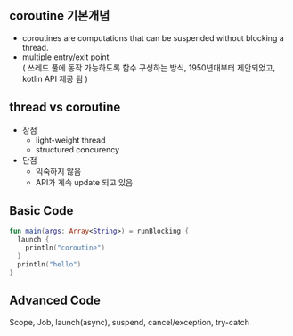 ## coroutine 기본개념
- coroutines are computations that can be suspended without blocking a thread.
- multiple entry/exit point  
( 쓰레드 풀에 동작 가능하도록 함수 구성하는 방식, 1950년대부터 제안되었고, kotlin API 제공 됨 )

## thread vs coroutine
- 장점
  - light-weight thread
  - structured concurency
- 단점
  - 익숙하지 않음
  - API가 계속 update 되고 있음

## Basic Code
```kotlin
fun main(args: Array<String>) = runBlocking {
  launch {
    println("coroutine")
  }
  println("hello")
}
```

## Advanced Code
Scope, Job, launch(async), suspend, cancel/exception, try-catch  
```kotlin
```
